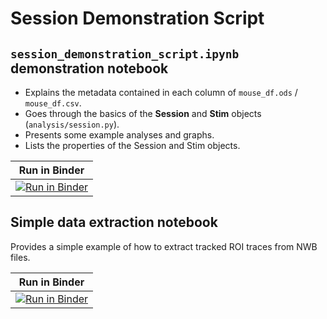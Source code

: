 # Session Demonstration Script

## `session_demonstration_script.ipynb` demonstration notebook

- Explains the metadata contained in each column of `mouse_df.ods` / `mouse_df.csv`.
- Goes through the basics of the **Session** and **Stim** objects (`analysis/session.py`).
- Presents some example analyses and graphs.
- Lists the properties of the Session and Stim objects.


| Run in Binder | 
| ------------- |
| [![Run in Binder](https://mybinder.org/badge_logo.svg)](https://mybinder.org/v2/gh/colleenjg/OpenScope_CA_Analysis/main?labpath=examples/session_demonstration_script.ipynb) |


## Simple data extraction notebook

Provides a simple example of how to extract tracked ROI traces from NWB files.

| Run in Binder | 
| ------------- | 
| [![Run in Binder](https://mybinder.org/badge_logo.svg)](https://mybinder.org/v2/gh/colleenjg/OpenScope_CA_Analysis/main?labpath=examples/simple_data_extraction.ipynb) | 

